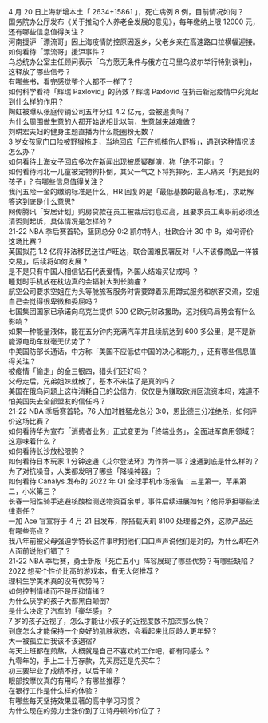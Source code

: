 4 月 20 日上海新增本土「 2634+15861 」，死亡病例 8 例，目前情况如何？  
国务院办公厅发布《关于推动个人养老金发展的意见》，每年缴纳上限 12000 元，还有哪些信息值得关注？  
河南援沪「漂流哥」因上海疫情防控原因返乡，父老乡亲在高速路口拉横幅迎接。如何看待「漂流哥」援沪事件？  
乌总统办公室主任顾问表示「乌方愿无条件与俄方在马里乌波尔举行特别谈判」，这释放了哪些信号？  
有哪些书，看完感觉整个人都不一样了？  
如何科学看待「辉瑞 Paxlovid」的药效？辉瑞 Paxlovid 在抗击新冠疫情中究竟起到什么样的作用？  
陶虹被曝从张庭传销公司五年分红 4.2 亿元，会被追责吗？  
为什么周围做生意的人都开始说相比以前，生意越来越难做？  
刘畊宏夫妇的健身主题直播为什么能圈粉无数？  
3 岁女孩家门口险被野猴拖走，当地回应「正在抓捕伤人野猴」，遇到这种情况该怎么办？  
如何看待上海女子回应多次在新闻出现被质疑群演，称「绝不可能」？  
如何看待河北一儿童被宠物狗扑倒，其父一气之下将狗摔死，主人痛哭「狗是我的孩子」? 有哪些信息值得关注？  
我问五险一金的缴纳标准是什么，HR 回复的是「最低基数的最高标准」，求助解答这到底是什么意思?  
网传腾讯「安居计划」购房贷款在员工被裁后罚息过高，且要求员工离职前必须还清否则起诉，具体情况是怎样的？  
21-22 NBA 季后赛首轮，篮网总分 0:2 凯尔特人，杜欧合计 30 中 8，如何评价这场比赛？  
英国拟花 1.2 亿将非法移民送往卢旺达，联合国难民署反对「人不该像商品一样被交易」，后续将如何发展？  
是不是只有中国人相信钻石代表爱情，外国人结婚买钻戒吗 ？  
睡觉时手机放在枕边真的会辐射大到长脑瘤？  
航空公司要求空姐在为头等舱旅客服务时需要蹲着采用蹲式服务和旅客交流，空姐自己会觉得很卑微和委屈吗？  
七国集团国家已承诺向乌克兰提供 500 亿欧元财政援助，这对俄乌局势会有什么影响？  
如果一种能量液体，能在五分钟内充满汽车并且续航达到 600 多公里，是不是新能源电动车就毫无优势了？  
中美国防部长通话，中方称「美国不应低估中国的决心和能力」，还有哪些信息值得关注？  
被疫情「偷走」的金三银四，猎头们还好吗？  
父母走后，兄弟姐妹就散了，基本不来往了是真的吗？  
美国在俄乌问题上这样消耗自己的公信力，仅仅是为赚取欧洲回流资本吗，难道不怕美国失去全部盟友的信任吗？  
21-22 NBA 季后赛首轮，76 人加时胜猛龙总分 3:0，恩比德三分准绝杀，如何评价这场比赛？  
如何看待华为宣布「消费者业务」正式变更为「终端业务」，全面进军商用领域？这意味着什么？  
如何看待长沙放松限购？  
如何看待日本玩家 1 分钟速通《艾尔登法环》为作弊一事？速通到底是什么样的？  
为了对抗噪音，人类都发明了哪些「降噪神器」？  
如何看待 Canalys 发布的 2022 年 Q1 全球手机市场报告：三星第一，苹果第二，小米第三？  
长春一阳性骑手逃避核酸检测送物资百余单，事件后续进展如何？他将承担哪些法律责任？  
一加 Ace 官宣将于 4 月 21 日发布，除搭载天玑 8100 处理器之外，这款产品还有哪些亮点？  
我八年前被父母强迫学特长这件事明明他们口口声声说他们是对的，为什么却在外人面前说他们错了？  
21-22 NBA 季后赛，勇士新版「死亡五小」阵容展现了哪些优势？有哪些缺陷？  
2022 想买个性价比高的游戏本，有无大佬推荐？  
理科生学美术真的没有优势吗？  
如何控制情绪而不是压抑情绪？  
为什么厌学的孩子大都黑白颠倒?  
是什么决定了汽车的「豪华感」？  
7 岁的孩子近视了，怎么才能让小孩子的近视度数不加深那么快？  
到底怎么才能保持一个良好的肌肤状态，会看起来比同龄人更年轻？  
大一被孤立后我该不该退宿?  
每天上班都在煎熬，大概就是自己不喜欢的工作吧，都有同感么？  
九零年的，手上二十万存款，先买房还是先买车？  
初三要毕业了成绩不好，以后干嘛？  
眼部按摩仪真的有用吗？有哪些推荐？  
在银行工作是什么样的体验？  
有哪些每天坚持效果显著的高中学习习惯？  
为什么现在的劳力士涨价到了江诗丹顿的价位了？  

